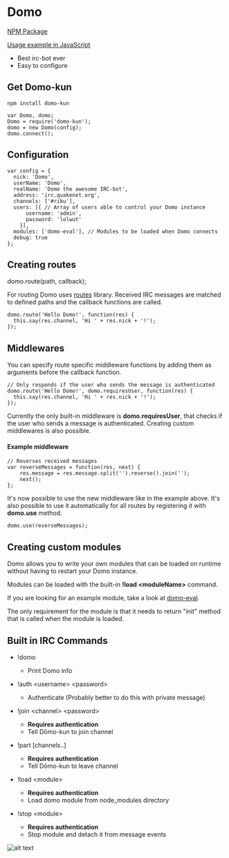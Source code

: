 # Domo
[NPM Package](https://npmjs.org/package/domo-kun)

[Usage example in JavaScript](https://github.com/rikukissa/domo-example)

* Best irc-bot ever
* Easy to configure

## Get Domo-kun

```
npm install domo-kun
```
```
var Domo, domo;
Domo = require('domo-kun');
domo = new Domo(config);
domo.connect();
```

## Configuration
````
var config = {
  nick: 'Domo',
  userName: 'Domo',
  realName: 'Domo the awesome IRC-bot',
  address: 'irc.quakenet.org',
  channels: ['#riku'],
  users: [{ // Array of users able to control your Domo instance
      username: 'admin',
      password: 'lolwut'
    }],
  modules: ['domo-eval'], // Modules to be loaded when Domo connects
  debug: true
};

````
## Creating routes

domo.route(path, callback);

For routing Domo uses [routes](https://github.com/aaronblohowiak/routes.js) library. Received IRC messages are matched to defined paths and the callback functions are called.

````
domo.route('Hello Domo!', function(res) {
  this.say(res.channel, 'Hi ' + res.nick + '!');
});
````
## Middlewares

You can specify route specific middleware functions by adding them as arguments before the callback function.

````
// Only responds if the user who sends the message is authenticated
domo.route('Hello Domo!', domo.requiresUser, function(res) {
  this.say(res.channel, 'Hi ' + res.nick + '!');
});
````

Currently the only built-in middleware is __domo.requiresUser__, that checks if the user who sends a message is authenticated.
Creating custom middlewares is also possible.
#### Example middleware
````
// Reverses received messages
var reverseMessages = function(res, next) {
    res.message = res.message.split('').reverse().join('');
    next();
};
````
It's now possible to use the new middleware like in the example above. It's also possible to use it automatically for all routes by registering it with __domo.use__ method.
````
domo.use(reverseMessages);
````

## Creating custom modules
Domo allows you to write your own modules that can be loaded on runtime without having to restart your Domo instance.

Modules can be loaded with the built-in __!load &lt;moduleName&gt;__  command.

If you are looking for an example module, take a look at [domo-eval](https://github.com/rikukissa/domo-eval).

The only requirement for the module is that it needs to return "init" method that is called when the module is loaded.

## Built in IRC Commands
* !domo
  * Print Domo info


* !auth &lt;username&gt; &lt;password&gt;
  * Authenticate (Probably better to do this with private message)


* !join &lt;channel&gt; &lt;password&gt;
  * __Requires authentication__
  * Tell Dōmo-kun to join channel


* !part [channels..]
  * __Requires authentication__
  * Tell Dōmo-kun to leave channel


* !load &lt;module&gt;
  * __Requires authentication__
  * Load domo module from node_modules directory


* !stop &lt;module&gt;
  * __Requires authentication__
  * Stop module and detach it from message events

![alt text](http://1.bp.blogspot.com/-VJRt-hZit4I/TbjjDINykBI/AAAAAAAABts/E3L3GFL5_hs/s800/09299bd81d5c92fc1e5461d8e04b2e64.gif "Domo")
